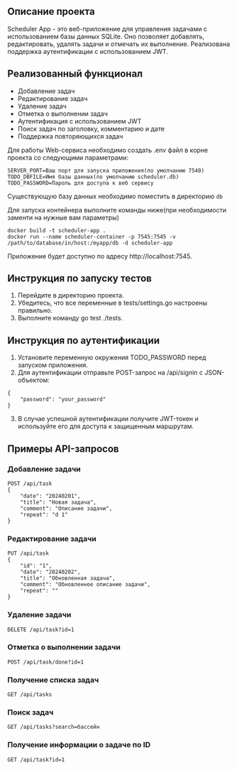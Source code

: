 ## Описание проекта

Scheduler App - это веб-приложение для управления задачами с использованием базы данных SQLite. Оно позволяет добавлять, редактировать, удалять задачи и отмечать их выполнение. Реализована поддержка аутентификации с использованием JWT.

## Реализованный функционал

- Добавление задач
- Редактирование задач
- Удаление задач
- Отметка о выполнении задач
- Аутентификация с использованием JWT
- Поиск задач по заголовку, комментарию и дате
- Поддержка повторяющихся задач

Для работы Web-сервиса необходимо создать .env файл в корне проекта со следующими параметрами:
```
SERVER_PORT=Ваш порт для запуска приложения(по умолчанию 7540)
TODO_DBFILE=Имя базы данных(по умолчанию scheduler.db)
TODO_PASSWORD=Пароль для доступа к веб сервису
```
Существующую базу данных необходимо поместить в директорию ```db```

Для запуска контейнера выполните команды ниже(при необходимости заменти на нужные вам параметры)

```
docker build -t scheduler-app .
docker run --name scheduler-container -p 7545:7545 -v /path/to/database/in/host:/myapp/db -d scheduler-app
```

Приложение будет доступно по адресу http://localhost:7545.

## Инструкция по запуску тестов

1. Перейдите в директорию проекта.
2. Убедитесь, что все переменные в tests/settings.go настроены правильно.
3. Выполните команду go test ./tests.

## Инструкция по аутентификации

1. Установите переменную окружения TODO_PASSWORD перед запуском приложения.
2. Для аутентификации отправьте POST-запрос на /api/signin с JSON-объектом:
```
{
    "password": "your_password"
}
```

3. В случае успешной аутентификации получите JWT-токен и используйте его для доступа к защищенным маршрутам.


## Примеры API-запросов

### Добавление задачи
```
POST /api/task
{
    "date": "20240201",
    "title": "Новая задача",
    "comment": "Описание задачи",
    "repeat": "d 1"
}
```
### Редактирование задачи
```
PUT /api/task
{
    "id": "1",
    "date": "20240202",
    "title": "Обновленная задача",
    "comment": "Обновленное описание задачи",
    "repeat": ""
}
```
### Удаление задачи
```
DELETE /api/task?id=1
```
### Отметка о выполнении задачи
```
POST /api/task/done?id=1
```
### Получение списка задач
```
GET /api/tasks
```
### Поиск задач
```
GET /api/tasks?search=бассейн
```
### Получение информации о задаче по ID
```
GET /api/task?id=1
```
